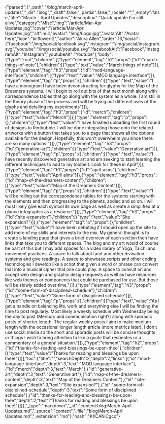 {"parsed":{"_path":"/blog/march-april-updates","_dir":"blog","_draft":false,"_partial":false,"_locale":"","_empty":false,"title":"March - April Updates","description":"Quick update I'm still alive","category":"Misc","img":"/article/Mar-Apr Updates.jpg","cover":"/article/Mar-Apr Updates.jpg","alt":null,"avatar":"/img/Logo.jpg","avatarAlt":"Avatar here","icon":"bi:flower-2","author":"Akira Allen","order":13,"social":{"facebook":"/img/social/facebook.svg","instagram":"/img/social/instagram.svg","youtube":"/img/social/youtube.svg","facebookAlt":"Facebook","instagramAlt":"Instagram","youtubeAlt":"Youtube"},"body":{"type":"root","children":[{"type":"element","tag":"h1","props":{"id":"march-things-of-note"},"children":[{"type":"text","value":"March things of note"}]},{"type":"element","tag":"h3","props":{"id":"mod-language-interface"},"children":[{"type":"text","value":"MOD language interface"}]},{"type":"element","tag":"p","props":{},"children":[{"type":"text","value":"I have a monogram I have been deconstructing for glyphs for the Map of the Dreamers systems. I will begin to roll out bits of that next month along with correspondence tables that go along with the system as a whole. I am still in the theory phase of the process and will be trying out different uses of the glyphs and detailing my experiments"}]},{"type":"element","tag":"h3","props":{"id":"merch"},"children":[{"type":"text","value":"Merch"}]},{"type":"element","tag":"p","props":{},"children":[{"type":"text","value":"I have finished uploading the first round of designs to Redbubble. I will be done integrating those onto the related artworks with a button that takes you to a page that shows all the options available for the design. Hopefully, this won't overwhelm you since there are so many options!"}]},{"type":"element","tag":"h3","props":{"id":"generative-art"},"children":[{"type":"text","value":"Generative art"}]},{"type":"element","tag":"p","props":{},"children":[{"type":"text","value":"I have recently discovered generative art and am seeking to start learning the different techniques to add to my toolbelt. Look for these in April"}]},{"type":"element","tag":"h1","props":{"id":"april-aims"},"children":[{"type":"text","value":"April aims"}]},{"type":"element","tag":"h3","props":{"id":"map-of-the-dreamers-content"},"children":[{"type":"text","value":"Map of the Dreamers Content"}]},{"type":"element","tag":"p","props":{},"children":[{"type":"text","value":"I will be rolling out the correspondence tables for the systems starting with the elements and then progressing to the planets, zodiac and so on. I will most likely give each symbol its own page as well as create a simplified at a glance infographic as a resource."}]},{"type":"element","tag":"h3","props":{"id":"site-expansion"},"children":[{"type":"text","value":"Site expansion?"}]},{"type":"element","tag":"p","props":{},"children":[{"type":"text","value":"I have been debating if I should open up the site to add more of my skills and interests to the mix. My general thought is to create a landing page that gives a brief overview of each section then have links that take you to different spaces. The blog and my art would of course be part of this but I may add spaces for a video library of Yoga, Taichi and movement practices. A space to talk about tarot and other divination systems and give readings. A space to showcase scripts and other coding technologies I develop like a script that given a word or phrase can convert that into a musical cipher that one could play. A space to consult on and accept web design and graphic design requests as well as have resources like web themes or components that could be purchased for use. But those will be slowly added over time."}]},{"type":"element","tag":"h3","props":{"id":"some-form-of-disciplined-schedule"},"children":[{"type":"text","value":"Some form of disciplined schedule"}]},{"type":"element","tag":"p","props":{},"children":[{"type":"text","value":"As I get a handle on balancing life, work and everything else I will be finding the time to post regularly. Most likely a weekly schedule with Wednesday being the day to post (Mercury and communication right?) along with sporadic posts of shorter length. The regular weekly posts I aim to make medium length with the occasional longer length article (more metrics later). I don't use social media so the short and sporadic posts will be concise thoughts or things I wish to bring attention to like a quote that resonates or a commentary of a general situation."}]},{"type":"element","tag":"h2","props":{"id":"thanks-for-reading-and-blessings-be-upon-thee"},"children":[{"type":"text","value":"Thanks for reading and blessings be upon thee!"}]}],"toc":{"title":"","searchDepth":2,"depth":2,"links":[{"id":"mod-language-interface","depth":3,"text":"MOD language interface"},{"id":"merch","depth":3,"text":"Merch"},{"id":"generative-art","depth":3,"text":"Generative art"},{"id":"map-of-the-dreamers-content","depth":3,"text":"Map of the Dreamers Content"},{"id":"site-expansion","depth":3,"text":"Site expansion?"},{"id":"some-form-of-disciplined-schedule","depth":3,"text":"Some form of disciplined schedule"},{"id":"thanks-for-reading-and-blessings-be-upon-thee","depth":2,"text":"Thanks for reading and blessings be upon thee!"}]}},"_type":"markdown","_id":"content:blog:March-April Updates.md","_source":"content","_file":"blog/March-April Updates.md","_extension":"md"},"hash":"KXCANiCgcx"}